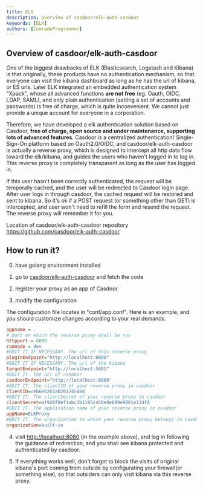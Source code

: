 ```yaml
---
title: ELK
description: Overview of casdoor/elk-auth-casdoor
keywords: [ELK]
authors: [ComradeProgrammer]
---
```


## Overview of casdoor/elk-auth-casdoor
One of the biggest drawbacks of ELK (Elasticsearch, Logstash and Kibana) is that originally, these products have no authentication mechanism, so that everyone can visit the kibana dashboard as long as he has the url of kibana, or ES urls. Later ELK integrated an embedded authentication system "Xpack", whose all advanced functions  **are not free** (eg. Oauth, OIDC, LDAP, SAML), and only plain authentication (setting a set of accounts and passwords) is free of charge, which is quite inconvenient. We cannot just provide a unique account for everyone in a corporation.


Therefore, we have developed a elk authentication solution based on Casdoor, **free of charge, open source and under maintenance, supporting lots of advanced features**. Casdoor is a centralized authentication/ Single-Sign-On platform based on Oauth2.0/OIDC, and casdoor/elk-auth-casdoor is actually a reverse proxy, which is designed to intercept all http data flow toward the elk/kibana, and guides the users who haven't logged in to log in. This reverse proxy is completely transparent as long as the user has logged in.

If this user hasn't been correctly authenticated, the request will be temporally  cached, and the user will be redirected to Casdoor login page. After user logs in through casdoor, the cached request will be restored and sent to kibana. So it's ok if a POST request (or something other than GET) is intercepted, and user won't need to refill the form and resend the request. The reverse proxy will remember it for you.

Location of casdoor/elk-auth-casdoor repository <https://github.com/casdoor/elk-auth-casdoor>

## How to run it?

0. have golang environment installed

1. go to [casdoor/elk-auth-casdoor](https://github.com/casdoor/elk-auth-casdoor) and fetch the code

2. register your proxy as an app of Casdoor.

3. modify the configuration

The configuration file locates in "conf/app.conf". Here is an example, and you should customize changes according to your real demands.

```ini
appname = .
# port on which the reverse proxy shall be run
httpport = 8080
runmode = dev
#EDIT IT IF NECESSARY. The url of this reverse proxy
pluginEndpoint="http://localhost:8080"
#EDIT IT IF NECESSARY. The url of the kibana 
targetEndpoint="http://localhost:5601"
#EDIT IT. The url of casdoor 
casdoorEndpoint="http://localhost:8000"
#EDIT IT. The clientID of your reverse proxy in casdoor  
clientID=ceb6eb261ab20174548d
#EDIT IT. The clientSecret of your reverse proxy in casdoor 
clientSecret=af928f0ef1abc1b1195ca58e0e609e9001e134f4
#EDIT IT. The application name of your reverse proxy in casdoor 
appName=ELKProxy
#EDIT IT. The organization to which your reverse proxy belongs in casdoor
organization=built-in
```

4. visit <http://localhost:8080> (in the example above), and log in following the guidance of redirection, and you shall see kibana protected and authenticated by casdoor.

5. If everything works well, don't forget to block the visits of original kibana's port coming from outside by configurating your firewall(or something else), so that outsiders can only visit kibana via this reverse proxy.